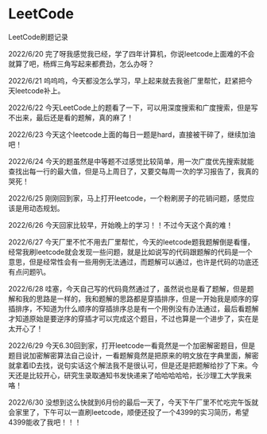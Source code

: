 # LeetCode
LeetCode刷题记录

2022/6/20
完了呀我感觉我已经，学了四年计算机，你说leetcode上面难的不会就算了吧，杨辉三角写起来都费劲，怎么办呀？

2022/6/21
呜呜呜，今天都没怎么学习，早上起来就去我爸厂里帮忙，赶紧把今天leetcode补上。

2022/6/22
今天LeetCode上的题看了一下，可以用深度搜索和广度搜索，但是写不出来，最后还是看的题解，真的麻了！

2022/6/23
今天这个leetcode上面的每日一题是hard，直接被干碎了，继续加油吧！

2022/6/24
今天的题虽然是中等题不过感觉比较简单，用一次广度优先搜索就能查找出每一行的最大值，但是马上周日了，又要交每周一次的学习报告了，我真的哭死！

2022/6/25
刚刚回到家，马上打开leetcode，一个粉刷房子的花销问题，感觉应该是用动态规划。

2022/6/26
今天回家比较早，开始晚上的学习！！不过今天这个真的难！

2022/6/27
今天厂里不忙不用去厂里帮忙，今天的leetcode题我题解倒是看懂，经常我刷leetcode就会发现一些问题，就是比如说写的代码跟题解的代码是一个意思，但是经常性会有一些用例无法通过，而题解可以通过，也许是代码的功底还有点问题叭。

2022/6/28
哇塞，今天自己写的代码竟然通过了，虽然说也是看了题解，但是题解和我的思路是一样的，我和题解的思路都是穿插排序，但是一开始我是顺序的穿插排序，不知道为什么顺序的穿插排序总是有一个用例没有办法通过，最后看题解才知道原始是要逆序的穿插才可以完成这个题目，不过也算是一个进步了，实在是太开心了！

2022/6/29
今天6.30回到家，打开leetcode一看竟然是一个加密解密题目，但是题目说加密解密算法自己设计，一看题解竟然是把原来的明文放在字典里面，解密就拿着ID去找，说句实话这个解法我不是很认可，但是还是把题解给抄了下来。今天还是比较开心，研究生录取通知书发快递来了哈哈哈哈哈，长沙理工大学我来咯！

2022/6/30
没想到这么快就到6月份的最后一天了，今天下午厂里不忙吃完午饭就会家里了，下午可以一直刷leetcode，顺便还投了一个4399的实习简历，希望4399能收了我吧！！！
